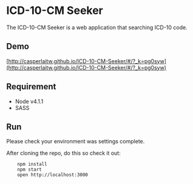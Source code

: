 # ICD-10-CM Seeker

The ICD-10-CM Seeker is a web application that searching ICD-10 code.

## Demo

[http://casperlaitw.github.io/ICD-10-CM-Seeker/#/?_k=pg0syw](http://casperlaitw.github.io/ICD-10-CM-Seeker/#/?_k=pg0syw)

## Requirement

* Node v4.1.1
* SASS

## Run

Please check your environment was settings complete.

After cloning the repo, do this so check it out:

```
    npm install
    npm start
    open http://localhost:3000
```
